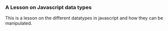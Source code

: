 ### A Lesson on Javascript data types

This is a lesson on the different datatypes in javascript and how they can be manipulated.
